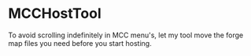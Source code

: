 # MCCHostTool
To avoid scrolling indefinitely in MCC menu's, let my tool move the forge map files you need before you start hosting.
